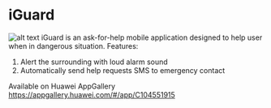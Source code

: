 # iGuard
![alt text](https://github.com/jxhau/iGuard/blob/evolve_3.0/image.jpg?raw=true)
iGuard is an ask-for-help mobile application designed to help user when in dangerous situation. 
Features:
1. Alert the surrounding with loud alarm sound
2. Automatically send help requests SMS to emergency contact

Available on Huawei AppGallery
https://appgallery.huawei.com/#/app/C104551915
